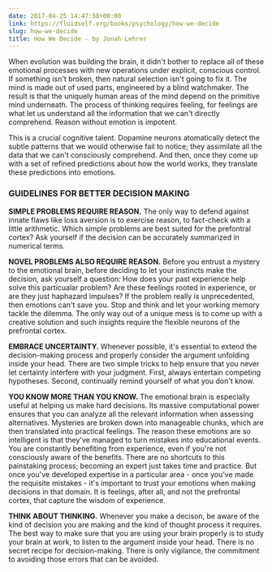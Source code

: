```yaml
---
date: 2017-04-25 14:47:58+00:00
link: https://fluidself.org/books/psychology/how-we-decide
slug: how-we-decide
title: How We Decide - by Jonah Lehrer
---
```


When evolution was building the brain, it didn't bother to replace all of these emotional processes with new operations under explicit, conscious control. If something isn't broken, then natural selection isn't going to fix it. The mind is made out of used parts, engineered by a blind watchmaker. The result is that the uniquely human areas of the mind depend on the primitive mind underneath. The process of thinking requires feeling, for feelings are what let us understand all the information that we can't directly comprehend. Reason without emotion is impotent.

This is a crucial cognitive talent. Dopamine neurons atomatically detect the subtle patterns that we would otherwise fail to notice; they assimilate all the data that we can't consciously comprehend. And then, once they come up with a set of refined predictions about how the world works, they translate these predictions into emotions.

### GUIDELINES FOR BETTER DECISION MAKING

**SIMPLE PROBLEMS REQUIRE REASON.** The only way to defend against innate flaws like loss aversion is to exercise reason, to fact-check with a little arithmetic. Which simple problems are best suited for the prefontral cortex? Ask yourself if the decision can be accurately summarized in numerical terms.

**NOVEL PROBLEMS ALSO REQUIRE REASON.** Before you entrust a mystery to the emotional brain, before deciding to let your instincts make the decision, ask yourself a question: How does your past experience help solve this particualar problem? Are these feelings rooted in experience, or are they just haphazard impulses? If the problem really is unprecedented, then emotions can't save you. Stop and think and let your working memory tackle the dilemma. The only way out of a unique mess is to come up with a creative solution and such insights require the flexible neurons of the prefrontal cortex.

**EMBRACE UNCERTAINTY.** Whenever possible, it's essential to extend the decision-making process and properly consider the argument unfolding inside your head. There are two simple tricks to help ensure that you never let certainty interfere with your judgment. First, always entertain competing hypotheses. Second, continually remind yourself of what you don't know.

**YOU KNOW MORE THAN YOU KNOW.** The emotional brain is especially useful at helping us make hard decisions. Its massive computational power ensures that you can analyze all the relevant information when assessing alternatives. Mysteries are broken down into manageable chunks, which are then translated into practical feelings. The reason these emotions are so intelligent is that they've managed to turn mistakes into educational events. You are constantly benefiting from experience, even if you're not consciously aware of the benefits. There are no shortcuts to this painstaking process; becoming an expert just takes time and practice. But once you've developed expertise in a particular area - once you've made the requisite mistakes - it's important to trust your emotions when making decisions in that domain. It is feelings, after all, and not the prefrontal cortex, that capture the wisdom of experience.

**THINK ABOUT THINKING.** Whenever you make a decison, be aware of the kind of decision you are making and the kind of thought process it requires. The best way to make sure that you are using your brain properly is to study your brain at work, to listen to the argument inside your head. There is no secret recipe for decision-making. There is only vigilance, the commitment to avoiding those errors that can be avoided.

